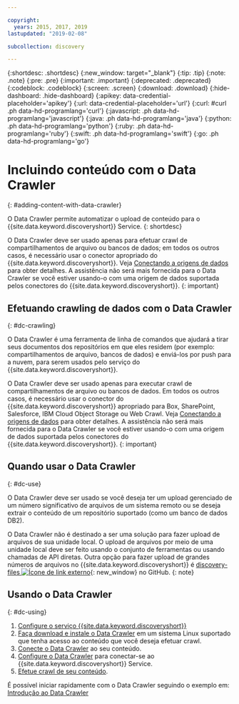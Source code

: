 ```yaml
---

copyright:
  years: 2015, 2017, 2019
lastupdated: "2019-02-08"

subcollection: discovery

---
```


{:shortdesc: .shortdesc}
{:new_window: target="_blank"}
{:tip: .tip}
{:note: .note}
{:pre: .pre}
{:important: .important}
{:deprecated: .deprecated}
{:codeblock: .codeblock}
{:screen: .screen}
{:download: .download}
{:hide-dashboard: .hide-dashboard}
{:apikey: data-credential-placeholder='apikey'} 
{:url: data-credential-placeholder='url'}
{:curl: #curl .ph data-hd-programlang='curl'}
{:javascript: .ph data-hd-programlang='javascript'}
{:java: .ph data-hd-programlang='java'}
{:python: .ph data-hd-programlang='python'}
{:ruby: .ph data-hd-programlang='ruby'}
{:swift: .ph data-hd-programlang='swift'}
{:go: .ph data-hd-programlang='go'}

# Incluindo conteúdo com o Data Crawler
{: #adding-content-with-data-crawler}

O Data Crawler permite automatizar o upload de conteúdo para o
{{site.data.keyword.discoveryshort}} Service.
{: shortdesc}

O Data Crawler deve ser usado apenas para efetuar crawl de compartilhamentos de arquivo ou bancos de dados; em todos os outros casos, é necessário usar o conector apropriado do {{site.data.keyword.discoveryshort}}. Veja [Conectando a origens de dados](/docs/services/discovery?topic=discovery-sources#sources) para obter detalhes. A assistência não será mais fornecida para o Data Crawler se você estiver usando-o com uma origem de dados suportada pelos conectores do {{site.data.keyword.discoveryshort}}.
{: important}

## Efetuando crawling de dados com o Data Crawler
{: #dc-crawling}

O Data Crawler é uma ferramenta de linha de comandos que ajudará a tirar seus documentos dos repositórios em que eles residem (por exemplo: compartilhamentos de arquivo, bancos de dados) e enviá-los por push para a nuvem, para serem usados pelo serviço do {{site.data.keyword.discoveryshort}}.

O Data Crawler deve ser usado apenas para executar crawl de compartilhamentos de arquivo ou bancos de dados. Em todos os outros casos, é necessário usar o conector do {{site.data.keyword.discoveryshort}} apropriado para Box, SharePoint, Salesforce, IBM Cloud Object Storage ou Web Crawl. Veja [Conectando a origens de dados](/docs/services/discovery?topic=discovery-sources#sources) para obter detalhes. A assistência não será mais fornecida para o Data Crawler se você estiver usando-o com uma origem de dados suportada pelos conectores do {{site.data.keyword.discoveryshort}}.
{: important}

## Quando usar o Data Crawler
{: #dc-use}

O Data Crawler deve ser usado se você deseja ter um upload gerenciado de um número significativo de
arquivos de um sistema remoto ou se deseja extrair o conteúdo de um repositório suportado (como um banco
de dados DB2).

O Data Crawler não é destinado a ser uma solução para fazer upload de arquivos de sua unidade local. O upload de arquivos por meio de uma unidade local deve ser feito usando o conjunto de ferramentas ou
usando chamadas de API diretas. Outra opção para fazer upload de grandes números de arquivos no {{site.data.keyword.discoveryshort}} é [discovery-files ![Ícone de link externo](../../icons/launch-glyph.svg "Ícone de link externo")](https://github.com/IBM/discovery-files){: new_window} no GitHub.
{: note}

## Usando o Data Crawler
{: #dc-using}

1. [ Configure o serviço  {{site.data.keyword.discoveryshort}}  ](/docs/services/discovery?topic=discovery-configservice#configservice)
1. [Faça download e instale o Data
Crawler](/docs/services/discovery?topic=discovery-downloading-and-installing-the-data-crawler#downloading-and-installing-the-data-crawler) em um sistema Linux suportado que tenha acesso ao conteúdo que você deseja efetuar crawl.
1. [Conecte o Data Crawler](/docs/services/discovery?topic=discovery-configuring-connector-and-seed-options#configuring-connector-and-seed-options) ao seu
conteúdo.
1. [Configure o Data Crawler](/docs/services/discovery?topic=discovery-configuring-the-data-crawler#configuring-the-data-crawler)
para conectar-se ao {{site.data.keyword.discoveryshort}} Service.
1. [Efetue crawl de seu conteúdo](/docs/services/discovery?topic=discovery-crawling-your-data-repository#crawling-your-data-repository).

É possível iniciar rapidamente com o Data Crawler seguindo o exemplo em:
[Introdução ao Data Crawler](/docs/services/discovery?topic=discovery-getting-started-with-the-data-crawler#getting-started-with-the-data-crawler)
